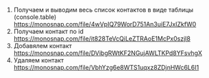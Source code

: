 1. Получаем и выводим весь список контактов в виде таблицы (console.table)
   https://monosnap.com/file/4wVpIQ79WorD751An3uiE7JxIZkfW0
2. Получаем контакт по id
   https://monosnap.com/file/it828TeVcQiLeZTRAoE1McPx0szjl8
3. Добавялем контакт
   https://monosnap.com/file/DVibgRWtKF2NGujAWLTKPd8YFsvhgX
4. Удаляем контакт
   https://monosnap.com/file/VbhYzg6e8WTS1uqxz8ZDjnHWc6L6I1
